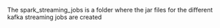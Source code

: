 The spark_streaming_jobs is a folder where the jar files for the different kafka streaming jobs are created
